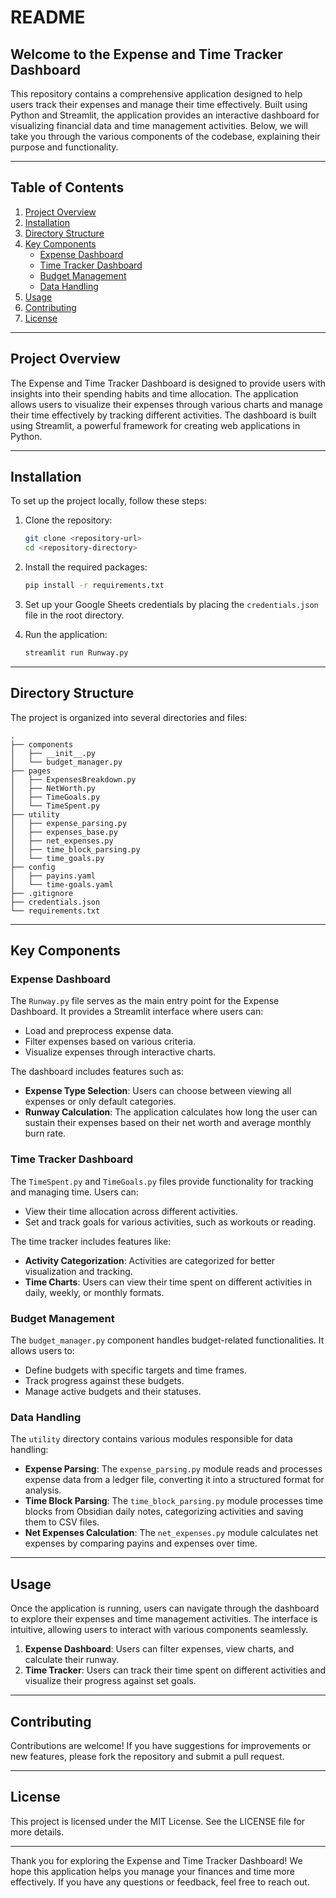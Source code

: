 # README

## Welcome to the Expense and Time Tracker Dashboard

This repository contains a comprehensive application designed to help users track their expenses and manage their time effectively. Built using Python and Streamlit, the application provides an interactive dashboard for visualizing financial data and time management activities. Below, we will take you through the various components of the codebase, explaining their purpose and functionality.

---

## Table of Contents

1. [Project Overview](#project-overview)
2. [Installation](#installation)
3. [Directory Structure](#directory-structure)
4. [Key Components](#key-components)
   - [Expense Dashboard](#expense-dashboard)
   - [Time Tracker Dashboard](#time-tracker-dashboard)
   - [Budget Management](#budget-management)
   - [Data Handling](#data-handling)
5. [Usage](#usage)
6. [Contributing](#contributing)
7. [License](#license)

---

## Project Overview

The Expense and Time Tracker Dashboard is designed to provide users with insights into their spending habits and time allocation. The application allows users to visualize their expenses through various charts and manage their time effectively by tracking different activities. The dashboard is built using Streamlit, a powerful framework for creating web applications in Python.

---

## Installation

To set up the project locally, follow these steps:

1. Clone the repository:
   ```bash
   git clone <repository-url>
   cd <repository-directory>
   ```

2. Install the required packages:
   ```bash
   pip install -r requirements.txt
   ```

3. Set up your Google Sheets credentials by placing the `credentials.json` file in the root directory.

4. Run the application:
   ```bash
   streamlit run Runway.py
   ```

---

## Directory Structure

The project is organized into several directories and files:

```
.
├── components
│   ├── __init__.py
│   └── budget_manager.py
├── pages
│   ├── ExpensesBreakdown.py
│   ├── NetWorth.py
│   ├── TimeGoals.py
│   └── TimeSpent.py
├── utility
│   ├── expense_parsing.py
│   ├── expenses_base.py
│   ├── net_expenses.py
│   ├── time_block_parsing.py
│   └── time_goals.py
├── config
│   ├── payins.yaml
│   └── time-goals.yaml
├── .gitignore
├── credentials.json
└── requirements.txt
```

---

## Key Components

### Expense Dashboard

The `Runway.py` file serves as the main entry point for the Expense Dashboard. It provides a Streamlit interface where users can:

- Load and preprocess expense data.
- Filter expenses based on various criteria.
- Visualize expenses through interactive charts.

The dashboard includes features such as:

- **Expense Type Selection**: Users can choose between viewing all expenses or only default categories.
- **Runway Calculation**: The application calculates how long the user can sustain their expenses based on their net worth and average monthly burn rate.

### Time Tracker Dashboard

The `TimeSpent.py` and `TimeGoals.py` files provide functionality for tracking and managing time. Users can:

- View their time allocation across different activities.
- Set and track goals for various activities, such as workouts or reading.

The time tracker includes features like:

- **Activity Categorization**: Activities are categorized for better visualization and tracking.
- **Time Charts**: Users can view their time spent on different activities in daily, weekly, or monthly formats.

### Budget Management

The `budget_manager.py` component handles budget-related functionalities. It allows users to:

- Define budgets with specific targets and time frames.
- Track progress against these budgets.
- Manage active budgets and their statuses.

### Data Handling

The `utility` directory contains various modules responsible for data handling:

- **Expense Parsing**: The `expense_parsing.py` module reads and processes expense data from a ledger file, converting it into a structured format for analysis.
- **Time Block Parsing**: The `time_block_parsing.py` module processes time blocks from Obsidian daily notes, categorizing activities and saving them to CSV files.
- **Net Expenses Calculation**: The `net_expenses.py` module calculates net expenses by comparing payins and expenses over time.

---

## Usage

Once the application is running, users can navigate through the dashboard to explore their expenses and time management activities. The interface is intuitive, allowing users to interact with various components seamlessly.

1. **Expense Dashboard**: Users can filter expenses, view charts, and calculate their runway.
2. **Time Tracker**: Users can track their time spent on different activities and visualize their progress against set goals.

---

## Contributing

Contributions are welcome! If you have suggestions for improvements or new features, please fork the repository and submit a pull request.

---

## License

This project is licensed under the MIT License. See the LICENSE file for more details.

---

Thank you for exploring the Expense and Time Tracker Dashboard! We hope this application helps you manage your finances and time more effectively. If you have any questions or feedback, feel free to reach out.